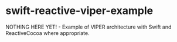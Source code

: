 # swift-reactive-viper-example
NOTHING HERE YET! - Example of VIPER architecture with Swift and ReactiveCocoa where appropriate.
